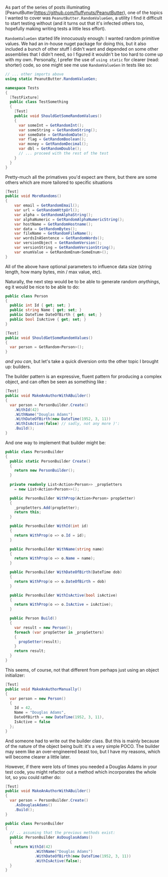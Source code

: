 As part of the series of posts illuminating [PeanutButter]https://github.com/fluffynuts/PeanutButter), one of the topics I wanted to cover was `PeanutButter.RandomValueGen`, a utility I find it difficult to start testing without (and it turns out that it's infected others too, hopefully making writing tests a little less effort).

`RandomValueGen` started life innocuously enough: I wanted random primitive values. We had an in-house nuget package for doing this, but it also included a bunch of other stuff I didn't want and depended on some other assemblies that I didn't need, so I figured it wouldn't be too hard to come up with my own. Personally, I prefer the use of `using static` for clearer (read: shorter) code,
so one might see me use `RandomValueGen` in tests like so:

```csharp
// ... other imports above
using static PeanutButter.RandomValueGen;

namespace Tests
{
  [TestFixture]
  public class TestSomething
  {
    [Test]
    public void ShouldGetSomeRandomValues()
    {
      var someInt = GetRandomInt();
      var someString = GetRandomString();
      var someDate = GetRandomDate();
      var flag = GetRandomBoolean();
      var money = GetRandomDecimal();
      var dbl = GetRandomDouble();
      // ... proceed with the rest of the test
    }
  }
}
```

Pretty-much all the primatives you'd expect are there, but there are some others which are more tailored to specific situations
```csharp
[Test]
public void MoreRandoms()
{
    var email = GetRandomEmail();
    var url = GetRandomHttpUrl();
    var alpha = GetRandomAlphaString();
    var alphaNumeric = GetRandomAlphaNumericString();
    var hostName = GetRandomHostname();
    var data = GetRandomBytes();
    var fileName = GetRandomFileName();
    var wordsInASentence = GetRandomWords();
    var versionObject = GetRandomVersion();
    var versionString = GetRandomVersionString();
    var enumValue = GetRandomEnum<SomeEnum>();
}
```

All of the above have optional parameters to influence data size (string length, how many bytes, min / max value, etc).

Naturally, the next step would be to be able to generate random _anythings_, eg it would be nice to be able to do:
```csharp
public class Person
{
  public int Id { get; set; }
  public string Name { get; set; }
  public DateTime DateOfBirth { get; set; }
  public bool IsActive { get; set; }
}

[Test]
public void ShouldGetSomeRandomValues()
{
  var person = GetRandom<Person>();
}
```

_and you can_, but let's take a quick diversion onto the other topic I brought up: builders.

The builder pattern is an expressive, fluent pattern for producing a complex object, and can often be seen as something like :

```csharp
[Test]
public void MakeAnAuthorWithABuilder()
{
  var person = PersonBuilder.Create()
    .WithId(42)
    .WithName("Douglas Adams")
    .WithDateOfBirth(new DateTime(1952, 3, 11))
    .WithIsActive(false) // sadly, not any more )':
    .Build();
}

```

And one way to implement that builder might be:

```csharp
public class PersonBuilder
{
  public static PersonBuilder Create()
  {
    return new PersonBuilder();
  }
  
  private readonly List<Action<Person>> _propSetters 
    = new List<Action<Person>>();

  public PersonBuilder WithProp(Action<Person> propSetter)
  {
    _propSetters.Add(propSetter);
    return this; 
  }

  public PersonBuilder WithId(int id)
  {
    return WithProp(o => o.Id = id);
  }

  public PersonBuilder WithName(string name)
  {
    return WithProp(o => o.Name = name);
  }

  public PersonBuilder WithDateOfBirth(DateTime dob)
  {
    return WithProp(o => o.DateOfBirth = dob)
  }

  public PersonBuilder WithIsActive(bool isActive)
  {
    return WithProp(o => o.IsActive = isActive);
  }

  public Person Build()
  {
    var result = new Person();
    foreach (var propSetter in _propSetters)
    {
      propSetter(result);
    }
    return result;
  }
}
```

This seems, of course, not that different from perhaps just using an object initializer:

```csharp
[Test]
public void MakeAnAuthorManually()
{
  var person = new Person()
  {
    Id = 42,
    Name = "Douglas Adams",
    DateOfBirth = new DateTime(1952, 3, 11),
    IsActive = false
  };
}
```

And someone had to write out the builder class. But this is mainly because of the nature of the 
object being built: it's a very simple POCO. The builder may seem like an over-engineered beast too,
but I have my reasons, which will become clearer a little later.

However, if there were lots of times you needed a Douglas Adams in your test code, you might
refactor out a method which incorporates the whole lot, so you could rather do:

```csharp
[Test]
public void MakeAnAuthorWithABuilder()
{
  var person = PersonBuilder.Create()
    .AsDouglasAdams()
    .Build();
}

public class PersonBuilder
{
  // .. assuming that the previous methods exist:
  public PersonBuilder AsDouglasAdams()
  {
    return WithId(42)
             .WithName("Douglas Adams")
             .WithDateOfBirth(new DateTime(1952, 3, 11))
             .WithIsActive(false);
  }
}

```
